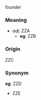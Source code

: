 founder
### Meaning
+ _adj_: ZZA
    + __eg__: ZZB

### Origin

ZZC

### Synonym

__eg__: ZZD

+ ZZE



